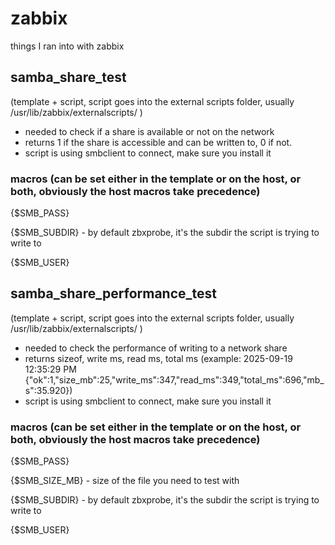 
# zabbix

things I ran into with zabbix

## samba_share_test 

(template + script, script goes into the external scripts folder, usually /usr/lib/zabbix/externalscripts/ )
- needed to check if a share is available or not on the network
- returns 1 if the share is accessible and can be written to, 0 if not.
- script is using smbclient to connect, make sure you install it
 ### macros (can be set either in the template or on the host, or both, obviously the host macros take precedence)

 {$SMB_PASS}

 {$SMB_SUBDIR} - by default zbxprobe, it's the subdir the script is trying to write to

 {$SMB_USER}

## samba_share_performance_test


(template + script, script goes into the external scripts folder, usually /usr/lib/zabbix/externalscripts/ )
- needed to check the performance of writing to a network share
- returns sizeof, write ms, read ms, total ms 
(example: 2025-09-19 12:35:29 PM	{"ok":1,"size_mb":25,"write_ms":347,"read_ms":349,"total_ms":696,"mb_s":35.920})
- script is using smbclient to connect, make sure you install it
### macros (can be set either in the template or on the host, or both, obviously the host macros take precedence)
{$SMB_PASS}

{$SMB_SIZE_MB} - size of the file you need to test with

{$SMB_SUBDIR} - by default zbxprobe, it's the subdir the script is trying to write to

{$SMB_USER}
